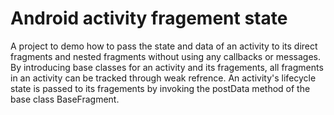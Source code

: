 # Android activity fragement state
A project to demo how to pass the state and data of an activity to its direct fragments and nested fragments without using any callbacks
or messages. By introducing base classes for an activity and its fragements, all fragments in an activity can be tracked through weak refrence.
An activity's lifecycle state is passed to its fragements by invoking the postData method of the base class BaseFragment.   

